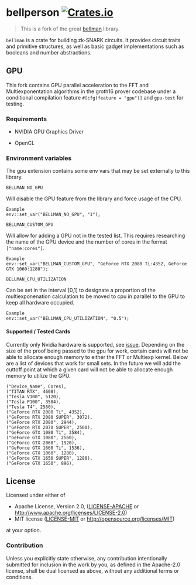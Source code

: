 # bellperson [![Crates.io](https://img.shields.io/crates/v/bellperson.svg)](https://crates.io/crates/bellperson)

> This is a fork of the great [bellman](https://github.com/zkcrypto/bellman) library.

`bellman` is a crate for building zk-SNARK circuits. It provides circuit traits
and primitive structures, as well as basic gadget implementations such as
booleans and number abstractions.

## GPU

This fork contains GPU parallel acceleration to the FFT and Multiexponentation algorithms in the groth16 prover codebase under a conditional compilation feature `#[cfg(feature = "gpu")]` and `gpu-test` for testing.

### Requirements
- NVIDIA GPU Graphics Driver

- OpenCL

### Environment variables

The gpu extension contains some env vars that may be set externally to this library.

`BELLMAN_NO_GPU`

Will disable the GPU feature from the library and force usage of the CPU.
```
Example
env::set_var("BELLMAN_NO_GPU", "1");
```

`BELLMAN_CUSTOM_GPU`

Will allow for adding a GPU not in the tested list. This requires researching the name of the GPU device and the number of cores in the format `["name:cores"]`.
```
Example
env::set_var("BELLMAN_CUSTOM_GPU", "GeForce RTX 2080 Ti:4352, GeForce GTX 1060:1280");
```

`BELLMAN_CPU_UTILIZATION`

Can be set in the interval [0,1] to designate a proportion of the multiexponenation calculation to be moved to cpu in parallel to the GPU to keep all hardware occupied.

```
Example
env::set_var("BELLMAN_CPU_UTILIZATION", "0.5");
```

#### Supported / Tested Cards

Currently only Nvidia hardware is supported, see [issue](https://github.com/finalitylabs/bellman/issues/3). Depending on the size of the proof being passed to the gpu for work, certain cards will not be able to allocate enough memory to either the FFT or Multiexp kernel. Below are a list of devices that work for small sets. In the future we will add the cuttoff point at which a given card will not be able to allocate enough memory to utilize the GPU.

```
("Device_Name", Cores),
("TITAN RTX", 4608),
("Tesla V100", 5120),
("Tesla P100", 3584),
("Tesla T4", 2560),
("GeForce RTX 2080 Ti", 4352),
("GeForce RTX 2080 SUPER", 3072),
("GeForce RTX 2080", 2944),
("GeForce RTX 2070 SUPER", 2560),
("GeForce GTX 1080 Ti", 3584),
("GeForce GTX 1080", 2560),
("GeForce GTX 2060", 1920),
("GeForce GTX 1660 Ti", 1536),
("GeForce GTX 1060", 1280),
("GeForce GTX 1650 SUPER", 1280),
("GeForce GTX 1650", 896),
```

## License

Licensed under either of

 * Apache License, Version 2.0, ([LICENSE-APACHE](LICENSE-APACHE) or
   http://www.apache.org/licenses/LICENSE-2.0)
 * MIT license ([LICENSE-MIT](LICENSE-MIT) or http://opensource.org/licenses/MIT)

at your option.

### Contribution

Unless you explicitly state otherwise, any contribution intentionally
submitted for inclusion in the work by you, as defined in the Apache-2.0
license, shall be dual licensed as above, without any additional terms or
conditions.
